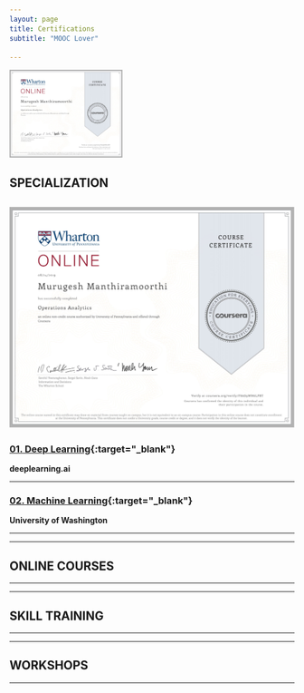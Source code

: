 ```yaml
---
layout: page
title: Certifications
subtitle: "MOOC Lover"

---
```


<a href="https://github.com/murugeshmanthiramoorthi/murugeshmanthiramoorthi.github.io">
  <img src="assets/img/certificates/cer1.jpg" width="200" />
</a>

## SPECIALIZATION

<a href=https://github.com/murugeshmanthiramoorthi/murugeshmanthiramoorthi.github.io><img id="im" src="assets/img/certificates/cer1.jpg"></a>
---
### [01. Deep Learning](https://www.coursera.org/account/accomplishments/specialization/R84YKF5GP6R7){:target="_blank"}
**deeplearning.ai**

---
### [02. Machine Learning](https://www.coursera.org/account/accomplishments/specialization/RSNHF85LSVVQ){:target="_blank"}
**University of Washington**


---

---
## ONLINE COURSES
---

---
## SKILL TRAINING

---

---
## WORKSHOPS
---
